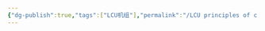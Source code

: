 ```yaml
---
{"dg-publish":true,"tags":["LCU机组"],"permalink":"/LCU principles of computer composition/浮点四则运算/","dgPassFrontmatter":true,"noteIcon":"","created":"2025-08-15T09:39:29.416+08:00","updated":"2025-04-19T09:57:44.414+08:00"}
---
```


